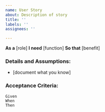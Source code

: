 ```yaml
---
name: User Story
about: Description of story
title: ''
labels: ''
assignees: ''

---
```


**As a** [role]
**I need** [function]
**So that** [benefit]

### Details and Assumptions:
* [document what you know]

### Acceptance Criteria:

```Gherkin
Given
When
Then
```
